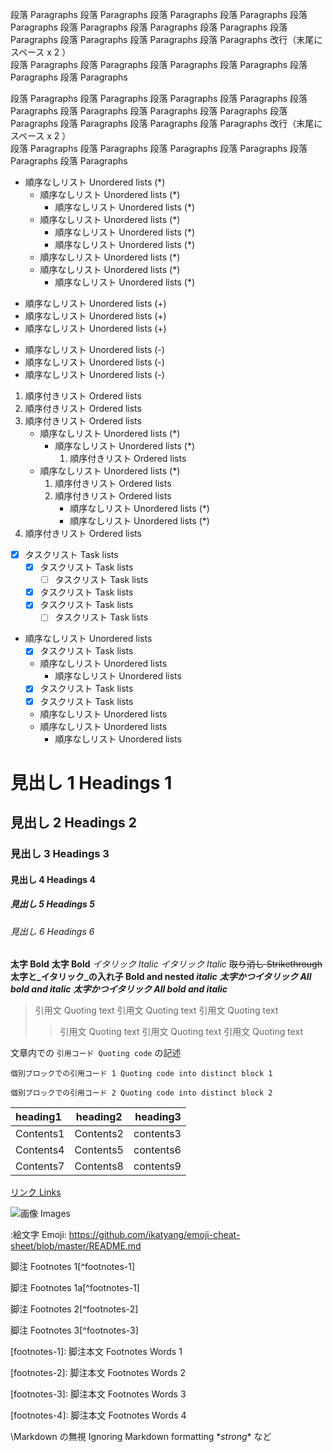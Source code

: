 段落 Paragraphs 段落 Paragraphs 段落 Paragraphs 段落 Paragraphs 段落 Paragraphs 段落 Paragraphs
段落 Paragraphs 段落 Paragraphs 段落 Paragraphs 段落 Paragraphs 段落 Paragraphs 段落 Paragraphs 改行（末尾にスペース x 2 ）  
段落 Paragraphs 段落 Paragraphs 段落 Paragraphs 段落 Paragraphs 段落 Paragraphs 段落 Paragraphs

段落 Paragraphs 段落 Paragraphs 段落 Paragraphs 段落 Paragraphs 段落 Paragraphs 段落 Paragraphs
段落 Paragraphs 段落 Paragraphs 段落 Paragraphs 段落 Paragraphs 段落 Paragraphs 段落 Paragraphs 改行（末尾にスペース x 2 ）  
段落 Paragraphs 段落 Paragraphs 段落 Paragraphs 段落 Paragraphs 段落 Paragraphs 段落 Paragraphs

* 順序なしリスト Unordered lists (*)
	* 順序なしリスト Unordered lists (*)
		* 順序なしリスト Unordered lists (*)
	* 順序なしリスト Unordered lists (*)
		* 順序なしリスト Unordered lists (*)
		* 順序なしリスト Unordered lists (*)
	* 順序なしリスト Unordered lists (*)
	* 順序なしリスト Unordered lists (*)
		* 順序なしリスト Unordered lists (*)

+ 順序なしリスト Unordered lists (+)
+ 順序なしリスト Unordered lists (+)
+ 順序なしリスト Unordered lists (+)

- 順序なしリスト Unordered lists (-)
- 順序なしリスト Unordered lists (-)
- 順序なしリスト Unordered lists (-)

1. 順序付きリスト Ordered lists
2. 順序付きリスト Ordered lists
3. 順序付きリスト Ordered lists
	* 順序なしリスト Unordered lists (*)
		* 順序なしリスト Unordered lists (*)
			1. 順序付きリスト Ordered lists
	* 順序なしリスト Unordered lists (*)
		1. 順序付きリスト Ordered lists
		2. 順序付きリスト Ordered lists
			* 順序なしリスト Unordered lists (*)
			* 順序なしリスト Unordered lists (*)
4. 順序付きリスト Ordered lists

* [x] タスクリスト Task lists
	* [x] タスクリスト Task lists
		* [ ] タスクリスト Task lists
	* [x] タスクリスト Task lists
	* [x] タスクリスト Task lists
		* [ ] タスクリスト Task lists

* 順序なしリスト Unordered lists
	* [x] タスクリスト Task lists
	* 順序なしリスト Unordered lists
		* 順序なしリスト Unordered lists
	* [x] タスクリスト Task lists
	* [x] タスクリスト Task lists
	* 順序なしリスト Unordered lists
	* 順序なしリスト Unordered lists
		* 順序なしリスト Unordered lists

# 見出し 1 Headings 1
## 見出し 2 Headings 2
### 見出し 3 Headings 3
#### 見出し 4 Headings 4
##### 見出し 5 Headings 5
###### 見出し 6 Headings 6

**太字 Bold**
__太字 Bold__
*イタリック Italic*
_イタリック Italic_
~~取り消し Strikethrough~~
**太字と_イタリック_の入れ子 Bold and nested _italic_**
***太字かつイタリック All bold and italic***
___太字かつイタリック All bold and italic___

> 引用文 Quoting text
> 引用文 Quoting text
> 引用文 Quoting text
>> 引用文 Quoting text
>> 引用文 Quoting text
>> 引用文 Quoting text

文章内での `引用コード Quoting code` の記述

```
個別ブロックでの引用コード 1 Quoting code into distinct block 1
```
```
個別ブロックでの引用コード 2 Quoting code into distinct block 2
```

| heading1 | heading2 | heading3 |
|:---------|:--------:|---------:|
| Contents1 | Contents2 | contents3 |
| Contents4 | Contents5 | contents6 |
| Contents7 | Contents8 | contents9 |

[リンク Links](.#)

![画像 Images](sample1.png)

:絵文字 Emoji:
https://github.com/ikatyang/emoji-cheat-sheet/blob/master/README.md

脚注 Footnotes 1[^footnotes-1]

脚注 Footnotes 1a[^footnotes-1]

脚注 Footnotes 2[^footnotes-2]

脚注 Footnotes 3[^footnotes-3]

[footnotes-1]: 脚注本文 Footnotes Words 1

[footnotes-2]: 脚注本文 Footnotes Words 2

[footnotes-3]: 脚注本文 Footnotes Words 3

[footnotes-4]: 脚注本文 Footnotes Words 4

<!--非表示 Hiding content with comments-->

\Markdown の無視 Ignoring Markdown formatting
\**strong** など

